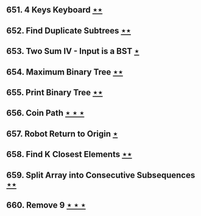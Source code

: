 ## 651. 4 Keys Keyboard [$\star\star$](https://leetcode.com/problems/4-keys-keyboard)

## 652. Find Duplicate Subtrees [$\star\star$](https://leetcode.com/problems/find-duplicate-subtrees)

## 653. Two Sum IV - Input is a BST [$\star$](https://leetcode.com/problems/two-sum-iv-input-is-a-bst)

## 654. Maximum Binary Tree [$\star\star$](https://leetcode.com/problems/maximum-binary-tree)

## 655. Print Binary Tree [$\star\star$](https://leetcode.com/problems/print-binary-tree)

## 656. Coin Path [$\star\star\star$](https://leetcode.com/problems/coin-path)

## 657. Robot Return to Origin [$\star$](https://leetcode.com/problems/robot-return-to-origin)

## 658. Find K Closest Elements [$\star\star$](https://leetcode.com/problems/find-k-closest-elements)

## 659. Split Array into Consecutive Subsequences [$\star\star$](https://leetcode.com/problems/split-array-into-consecutive-subsequences)

## 660. Remove 9 [$\star\star\star$](https://leetcode.com/problems/remove-9)
